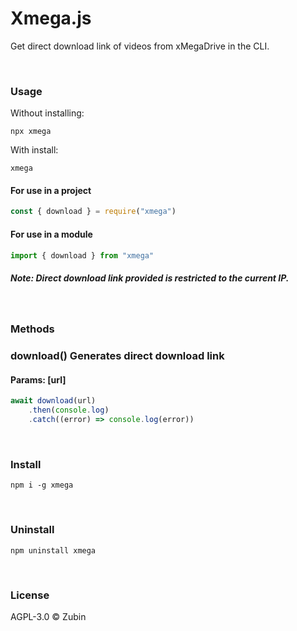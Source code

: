 # Xmega.js

Get direct download link of videos from xMegaDrive in the CLI.

<br>

### Usage

Without installing:

```shell
npx xmega

```

With install:

```shell
xmega
```

#### For use in a project

```js
const { download } = require("xmega")
```

#### For use in a module

```js
import { download } from "xmega"
```

##### _Note:_ Direct download link provided is restricted to the current IP.

<br>

### Methods

### download() Generates direct download link

#### Params: [url]

~~~js
await download(url)
    .then(console.log)
    .catch((error) => console.log(error))
~~~

<br>

### Install

```shell
npm i -g xmega
```

<br>

### Uninstall

```shell
npm uninstall xmega
```

<br>

### License

AGPL-3.0 ©️ Zubin